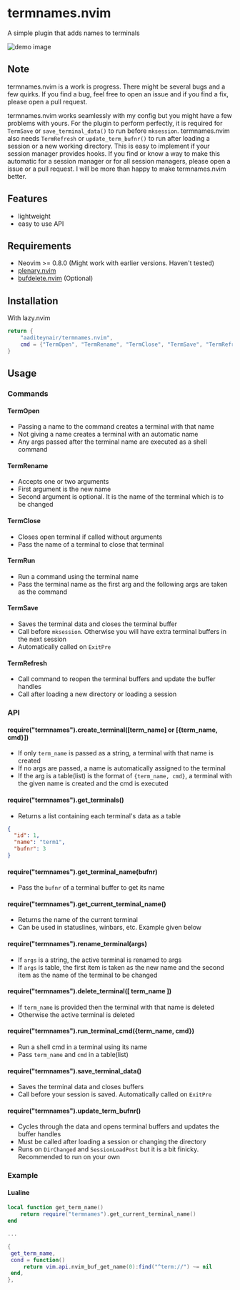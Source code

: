 # termnames.nvim

A simple plugin that adds names to terminals

![demo image](https://user-images.githubusercontent.com/85427178/224555211-99160423-dbd6-4df5-a8dd-7d3e8b1592c1.png)

## Note

termnames.nvim is a work is progress. There might be several bugs and a few quirks. If you find a bug, feel free to open an issue and if you find a fix, please open a pull request.

termnames.nvim works seamlessly with my config but you might have a few problems with yours. For the plugin to perform perfectly, it is required for `TermSave` or `save_terminal_data()` to run before `mksession`. termnames.nvim also needs `TermRefresh` or `update_term_bufnr()` to run after loading a session or a new working directory. This is easy to implement if your session manager provides hooks. If you find or know a way to make this automatic for a session manager or for all session managers, please open a issue or a pull request. I will be more than happy to make termnames.nvim better.

## Features

- lightweight
- easy to use API

## Requirements

- Neovim >= 0.8.0 (Might work with earlier versions. Haven't tested)
- [plenary.nvim](https://github.com/nvim-lua/plenary.nvim)
- [bufdelete.nvim](https://github.com/famiu/bufdelete.nvim) (Optional)

## Installation

With lazy.nvim

```lua
return {
    "aaditeynair/termnames.nvim",
    cmd = {"TermOpen", "TermRename", "TermClose", "TermSave", "TermRefresh"}
}
```

## Usage

### Commands

#### TermOpen

- Passing a name to the command creates a terminal with that name
- Not giving a name creates a terminal with an automatic name
- Any args passed after the terminal name are executed as a shell command

#### TermRename

- Accepts one or two arguments
- First argument is the new name
- Second argument is optional. It is the name of the terminal which is to be changed

#### TermClose

- Closes open terminal if called without arguments
- Pass the name of a terminal to close that terminal

#### TermRun

- Run a command using the terminal name
- Pass the terminal name as the first arg and the following args are taken as the command

#### TermSave

- Saves the terminal data and closes the terminal buffer
- Call before `mksession`. Otherwise you will have extra terminal buffers in the next session
- Automatically called on `ExitPre`

#### TermRefresh

- Call command to reopen the terminal buffers and update the buffer handles
- Call after loading a new directory or loading a session

### API

#### require("termnames").create_terminal([term_name] or [{term_name, cmd}])

- If only `term_name` is passed as a string, a terminal with that name is created
- If no args are passed, a name is automatically assigned to the terminal
- If the arg is a table(list) is the format of `{term_name, cmd}`, a terminal with the given name is created and the cmd is executed

#### require("termnames").get_terminals()

- Returns a list containing each terminal's data as a table

```json
{
  "id": 1,
  "name": "term1",
  "bufnr": 3
}
```

#### require("termnames").get_terminal_name(bufnr)

- Pass the `bufnr` of a terminal buffer to get its name

#### require("termnames").get_current_terminal_name()

- Returns the name of the current terminal
- Can be used in statuslines, winbars, etc. Example given below

#### require("termnames").rename_terminal(args)

- If `args` is a string, the active terminal is renamed to args
- If `args` is table, the first item is taken as the new name and the second item as the name of the terminal to be changed

#### require("termnames").delete_terminal([ term_name ])

- If `term_name` is provided then the terminal with that name is deleted
- Otherwise the active terminal is deleted

#### require("termnames").run_terminal_cmd({term_name, cmd})

- Run a shell cmd in a terminal using its name
- Pass `term_name` and `cmd` in a table(list)

#### require("termnames").save_terminal_data()

- Saves the terminal data and closes buffers
- Call before your session is saved. Automatically called on `ExitPre`

#### require("termnames").update_term_bufnr()

- Cycles through the data and opens terminal buffers and updates the buffer handles
- Must be called after loading a session or changing the directory
- Runs on `DirChanged` and `SessionLoadPost` but it is a bit finicky. Recommended to run on your own

### Example

#### Lualine

```lua
local function get_term_name()
    return require("termnames").get_current_terminal_name()
end

...

{
 get_term_name,
 cond = function()
     return vim.api.nvim_buf_get_name(0):find("^term://") ~= nil
 end,
},

```

